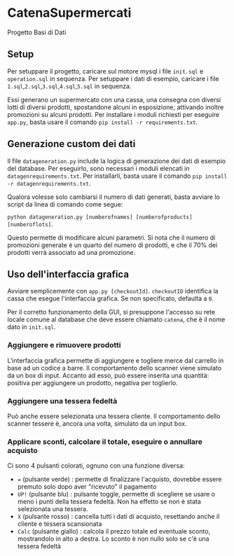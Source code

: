 # CatenaSupermercati
Progetto Basi di Dati
## Setup ##
Per setuppare il progetto, caricare sul motore mysql i file ```init.sql``` e ```operation.sql``` in sequenza.
Per setuppare i dati di esempio, caricare i file ```1.sql```,```2.sql```,```3.sql```,```4.sql```,```5.sql``` in sequenza.<p>
Essi generano un supermercato con una cassa, una consegna con diversi lotti di diversi prodotti, spostandone alcuni in esposizione, attivando inoltre promozioni su alcuni prodotti.
Per installare i moduli richiesti per eseguire ```app.py```, basta usare il comando ```pip install -r requirements.txt```.

## Generazione custom dei dati ##
Il file ```datageneration.py``` include la logica di generazione dei dati di esempio del database.
Per eseguirlo, sono necessari i moduli elencati in ```datagenrequirements.txt```. Per installarli, basta usare il comando ```pip install -r datagenrequirements.txt```.<p>
Qualora volesse solo cambiarsi il numero di dati generati, basta avviare lo script da linea di comando come segue:<p>
```python datageneration.py [numberofnames] [numberofproducts] [numberoflots]```.<p>
Questo permette di modificare alcuni parametri. Si nota che il numero di promozioni generate è un quarto del numero di prodotti, e che il 70% dei prodotti verrà associato ad una promozione.

## Uso dell'interfaccia grafica ##
Avviare semplicemente con ```app.py [checkoutId]```. ```checkoutID``` identifica la cassa che esegue l'interfaccia grafica.  Se non specificato, defaulta a ```0```.<p>
Per il corretto funzionamento della GUI, si presuppone l'accesso su rete locale comune al database che deve essere chiamato ```catena```, che è il nome dato in ```init.sql```.
### Aggiungere e rimuovere prodotti ###
L'interfaccia grafica permette di aggiungere e togliere merce dal carrello in base ad un codice a barre. 
Il comportamento dello scanner viene simulato da un box di input.
Accanto ad esso, può essere inserita una quantità: positiva per aggiungere un prodotto, negativa per toglierlo.
### Aggiungere una tessera fedeltà ###
Può anche essere selezionata una tessera cliente. Il comportamento dello scanner tessere è, ancora una volta, simulato da un input box.
### Applicare sconti, calcolare il totale, eseguire o annullare acquisto ###
Ci sono 4 pulsanti colorati, ognuno con una funzione diversa:
 - ```=``` (pulsante verde)     : permette di finalizzare l'acquisto, dovrebbe essere premuto solo dopo aver "ricevuto" il pagamento
 - ```UP!``` (pulsante blu)     : pulsante toggle, permette di scegliere se usare o meno i punti della tessera fedeltà. Non ha effetto se non è stata selezionata una tessera.
 - ```X``` (pulsante rosso)     : cancella tutti i dati di acquisto, resettando anche il cliente e tessera scansionata
 - ```Calc``` (pulsante giallo) : calcola il prezzo totale ed eventuale sconto, mostrandolo in alto a destra. Lo sconto è non nullo solo se c'è una tessera fedeltà
